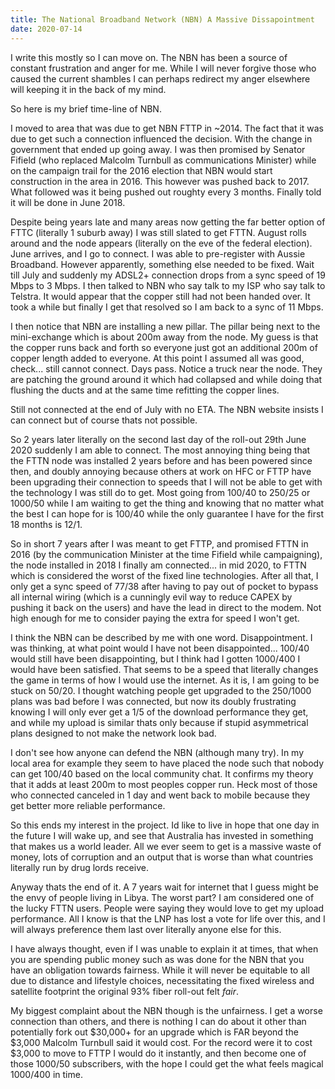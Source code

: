 ```yaml
---
title: The National Broadband Network (NBN) A Massive Dissapointment
date: 2020-07-14
---
```


I write this mostly so I can move on. The NBN has been a source of constant frustration and anger for me. While I will never forgive those who caused the current shambles I can perhaps redirect my anger elsewhere will keeping it in the back of my mind.

So here is my brief time-line of NBN.

I moved to area that was due to get NBN FTTP in ~2014. The fact that it was due to get such a connection influenced the decision. With the change in government that ended up going away. I was then promised by Senator Fifield (who replaced Malcolm Turnbull as communications Minister) while on the campaign trail for the 2016 election that NBN would start construction in the area in 2016. This however was pushed back to 2017. What followed was it being pushed out roughty every 3 months. Finally told it will be done in June 2018.

Despite being years late and many areas now getting the far better option of FTTC (literally 1 suburb away) I was still slated to get FTTN. August rolls around and the node appears (literally on the eve of the federal election). June arrives, and I go to connect. I was able to pre-register with Aussie Broadband. However apparently, something else needed to be fixed. Wait till July and suddenly my ADSL2+ connection drops from a sync speed of 19 Mbps to 3 Mbps. I then talked to NBN who say talk to my ISP who say talk to Telstra. It would appear that the copper still had not been handed over. It took a while but finally I get that resolved so I am back to a sync of 11 Mbps.

I then notice that NBN are installing a new pillar. The pillar being next to the mini-exchange which is about 200m away from the node. My guess is that the copper runs back and forth so everyone just got an additional 200m of copper length added to everyone. At this point I assumed all was good, check... still cannot connect. Days pass. Notice a truck near the node. They are patching the ground around it which had collapsed and while doing that flushing the ducts and at the same time refitting the copper lines.

Still not connected at the end of July with no ETA. The NBN website insists I can connect but of course thats not possible.

So 2 years later literally on the second last day of the roll-out 29th June 2020 suddenly I am able to connect. The most annoying thing being that the FTTN node was installed 2 years before and has been powered since then, and doubly annoying because others at work on HFC or FTTP have been upgrading their connection to speeds that I will not be able to get with the technology I was still do to get. Most going from 100/40 to 250/25 or 1000/50 while I am waiting to get the thing and knowing that no matter what the best I can hope for is 100/40 while the only guarantee I have for the first 18 months is 12/1. 

So in short 7 years after I was meant to get FTTP, and promised FTTN in 2016 (by the communication Minister at the time Fifield while campaigning), the node installed in 2018 I finally am connected... in mid 2020, to FTTN which is considered the worst of the fixed line technologies. After all that, I only get a sync speed of 77/38 after having to pay out of pocket to bypass all internal wiring (which is a cunningly evil way to reduce CAPEX by pushing it back on the users) and have the lead in direct to the modem. Not high enough for me to consider paying the extra for speed I won't get.

I think the NBN can be described by me with one word. Disappointment. I was thinking, at what point would I have not been disappointed... 100/40 would still have been disappointing, but I think had I gotten 1000/400 I would have been satisfied. That seems to be a speed that literally changes the game in terms of how I would use the internet. As it is, I am going to be stuck on 50/20. I thought watching people get upgraded to the 250/1000 plans was bad before I was connected, but now its doubly frustrating knowing I will only ever get a 1/5 of the download performance they get, and while my upload is similar thats only because if stupid asymmetrical plans designed to not make the network look bad.

I don't see how anyone can defend the NBN (although many try). In my local area for example they seem to have placed the node such that nobody can get 100/40 based on the local community chat. It confirms my theory that it adds at least 200m to most peoples copper run. Heck most of those who connected canceled in 1 day and went back to mobile because they get better more reliable performance.

So this ends my interest in the project. Id like to live in hope that one day in the future I will wake up, and see that Australia has invested in something that makes us a world leader. All we ever seem to get is a massive waste of money, lots of corruption and an output that is worse than what countries literally run by drug lords receive.

Anyway thats the end of it. A 7 years wait for internet that I guess might be the envy of people living in Libya. The worst part? I am considered one of the lucky FTTN users. People were saying they would love to get my upload performance. All I know is that the LNP has lost a vote for life over this, and I will always preference them last over literally anyone else for this.

I have always thought, even if I was unable to explain it at times, that when you are spending public money such as was done for the NBN that you have an obligation towards fairness. While it will never be equitable to all due to distance and lifestyle choices, necessitating the fixed wireless and satellite footprint the original 93% fiber roll-out felt *fair*.

My biggest complaint about the NBN though is the unfairness. I get a worse connection than others, and there is nothing I can do about it other than potentially fork out $30,000+ for an upgrade which is FAR beyond the $3,000 Malcolm Turnbull said it would cost. For the record were it to cost $3,000 to move to FTTP I would do it instantly, and then become one of those 1000/50 subscribers, with the hope I could get the what feels magical 1000/400 in time.

